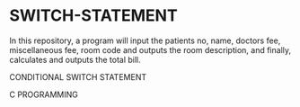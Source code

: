 # SWITCH-STATEMENT
In this repository, a  program will input the patients no, name, doctors fee, miscellaneous fee, room code and outputs the room description, and finally, calculates and outputs the total bill.

CONDITIONAL SWITCH STATEMENT

C PROGRAMMING
